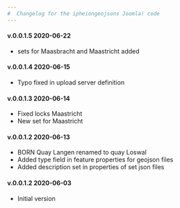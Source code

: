 ```yaml
--- 
#  Changelog for the ipheiongeojsons Joomla! code
---
```

</ul>
<h4>v.0.0.1.5 2020-06-22</h4>
<ul>
<li>sets for Maasbracht and Maastricht added</li>
</ul>

</ul>
<h4>v.0.0.1.4 2020-06-15</h4>
<ul>
<li>Typo fixed in upload server definition</li>
</ul>

</ul>
<h4>v.0.0.1.3 2020-06-14</h4>
<ul>
<li>Fixed locks Maastricht</li>
<li>New set for Maastricht</li>
</ul>

</ul>
<h4>v.0.0.1.2 2020-06-13</h4>
<ul>
<li>BORN Quay Langen renamed to quay Loswal</li>
<li>Added type field in feature properties for geojson files</li>
<li>Added description set in properties of set json files</li>
</ul>

</ul>
<h4>v.0.0.1.2 2020-06-03</h4>
<ul>
<li>Initial version</li>
</ul>
